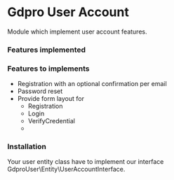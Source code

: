 Gdpro User Account
==================

Module which implement user account features.

### Features implemented



### Features to implements
* Registration with an optional confirmation per email
* Password reset
* Provide form layout for
    * Registration
    * Login
    * VerifyCredential
    *



### Installation

Your user entity class have to implement our interface
GdproUser\Entity\UserAccountInterface.
